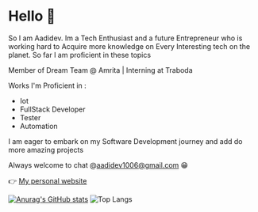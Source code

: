 # Hello 👋
So I am Aadidev. Im a Tech Enthusiast and a future Entrepreneur who is working hard to Acquire more knowledge on Every Interesting tech on the planet.
So far I am proficient in these topics

Member of Dream Team @ Amrita | Interning at Traboda

Works I'm Proficient in :
 - Iot
 - FullStack Developer
 - Tester
 - Automation
   
I am eager to embark on my Software Development journey and add do more amazing projects

Always welcome to chat @aadidev1006@gmail.com 😁

👉 [My personal website ](https://aadi1006.github.io/aadidev_portfolio/)

[![Anurag's GitHub stats](https://github-readme-stats.vercel.app/api?username=aadi1006)](https://github.com/anuraghazra/github-readme-stats)
![Top Langs](https://github-readme-stats.vercel.app/api/top-langs/?username=aadi1006&layout=compact)
